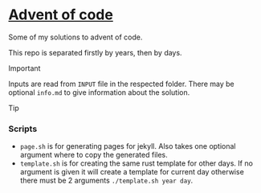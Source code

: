 # [Advent of code](https://adventofcode.com/)

Some of my solutions to advent of code.

This repo is separated firstly by years, then by days.

> [!IMPORTANT]
> Inputs are read from `INPUT` file in the respected folder. There may be optional `info.md` to give information about the solution.

> [!TIP]
> ### Scripts
>
> - `page.sh` is for generating pages for jekyll. Also takes one optional argument where to copy the generated files.
> - `template.sh` is for creating the same rust template for other days. If no argument is given it will create a template for current day otherwise there must be 2 arguments `./template.sh year day`.
